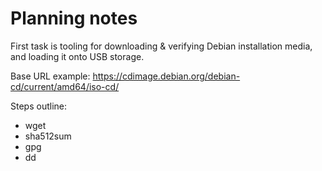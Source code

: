 # Planning notes

First task is tooling for downloading & verifying Debian installation media,
and loading it onto USB storage.

Base URL example:
https://cdimage.debian.org/debian-cd/current/amd64/iso-cd/

Steps outline:
- wget
- sha512sum
- gpg
- dd
